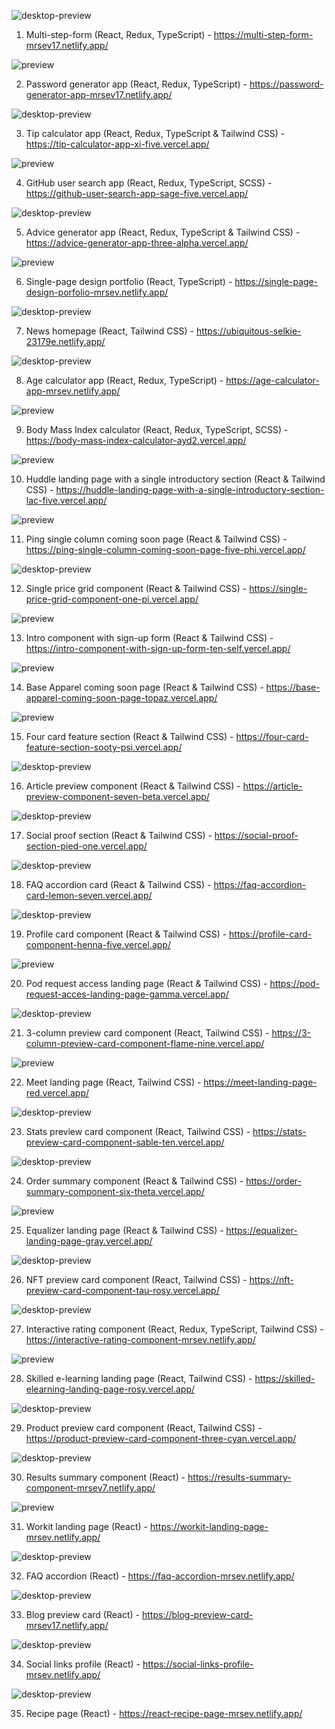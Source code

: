 ![desktop-preview](https://github.com/mrsev17/frontendmentor.io-mySolutions/assets/99737269/e691deb9-0176-4e66-90ac-19cb356ae2ad)

1. Multi-step-form (React, Redux, TypeScript) - https://multi-step-form-mrsev17.netlify.app/

![preview](https://github.com/mrsev17/frontendmentor.io-mySolutions/assets/99737269/ea628c83-aa4e-4597-a53c-4af2b65ba24b)

2. Password generator app (React, Redux, TypeScript) - https://password-generator-app-mrsev17.netlify.app/

![desktop-preview](https://github.com/mrsev17/frontendmentor.io-mySolutions/assets/99737269/46b59208-b314-474f-ae13-8ac42839d202)

3. Tip calculator app (React, Redux, TypeScript & Tailwind CSS) - https://tip-calculator-app-xi-five.vercel.app/

![preview](https://github.com/mrsev17/frontendmentor.io-mySolutions/assets/99737269/0c917717-ae0a-488e-b130-396de1042333)

4. GitHub user search app (React, Redux, TypeScript, SCSS) - https://github-user-search-app-sage-five.vercel.app/

![desktop-preview](https://github.com/mrsev17/frontendmentor.io-mySolutions/assets/99737269/3f012a31-65b8-4c6b-b124-44237afc31a8)

5. Advice generator app (React, Redux, TypeScript & Tailwind CSS) - https://advice-generator-app-three-alpha.vercel.app/

![preview](https://github.com/mrsev17/frontendmentor.io-mySolutions/assets/99737269/c1df6487-2440-4582-9078-d3900d55e46a)

6. Single-page design portfolio (React, TypeScript) - https://single-page-design-porfolio-mrsev.netlify.app/

![desktop-preview](https://github.com/mrsev17/frontendmentor.io-mySolutions/assets/99737269/ea462dd2-1fe1-4a17-9719-4b67283a3430)

7. News homepage (React, Tailwind CSS) - https://ubiquitous-selkie-23179e.netlify.app/

![desktop-preview](https://github.com/mrsev17/frontendmentor.io-mySolutions/assets/99737269/d11d0e17-1572-4302-adbd-328143ff9305)

8. Age calculator app (React, Redux, TypeScript) - https://age-calculator-app-mrsev.netlify.app/

![preview](https://github.com/mrsev17/frontendmentor.io-mySolutions/assets/99737269/606c8106-420c-4b94-8531-470a4748a292)

9. Body Mass Index calculator (React, Redux, TypeScript, SCSS) - https://body-mass-index-calculator-ayd2.vercel.app/

![preview](./huddle-landing-page-with-a-single-introductory-section/public/desktop-preview.jpg)

10. Huddle landing page with a single introductory section (React & Tailwind CSS) - https://huddle-landing-page-with-a-single-introductory-section-lac-five.vercel.app/

![preview](./ping-single-column-coming-soon-page/public/desktop-preview.jpg)

11. Ping single column coming soon page (React & Tailwind CSS) - https://ping-single-column-coming-soon-page-five-phi.vercel.app/

![desktop-preview](https://github.com/mrsev17/frontendmentor.io-mySolutions/assets/99737269/df9c5610-9778-49ef-a602-7956bd823d49)

12. Single price grid component (React & Tailwind CSS) - https://single-price-grid-component-one-pi.vercel.app/

![preview](./intro-component-with-sign-up-form/public/desktop-preview.jpg)

13. Intro component with sign-up form (React & Tailwind CSS) - https://intro-component-with-sign-up-form-ten-self.vercel.app/

![preview](/base-apparel-coming-soon-page/public/desktop-preview.jpg)

14. Base Apparel coming soon page (React & Tailwind CSS) - https://base-apparel-coming-soon-page-topaz.vercel.app/

![preview](/four-card-feature-section/src/assets/images/desktop-preview.jpg)

15. Four card feature section (React & Tailwind CSS) - https://four-card-feature-section-sooty-psi.vercel.app/

![desktop-preview](https://github.com/mrsev17/frontendmentor.io-mySolutions/assets/99737269/c00837bd-fe5c-46fb-a3d6-db7ff4514455)

16. Article preview component (React & Tailwind CSS) - https://article-preview-component-seven-beta.vercel.app/

![desktop-preview](https://github.com/mrsev17/frontendmentor.io-mySolutions/assets/99737269/c45eda29-712a-4f55-8ed9-b86fc49d8dcd)

17. Social proof section (React & Tailwind CSS) - https://social-proof-section-pied-one.vercel.app/

![desktop-preview](https://github.com/mrsev17/frontendmentor.io-mySolutions/assets/99737269/95bb5410-a605-4f55-813b-eff602571fcb)

18. FAQ accordion card (React & Tailwind CSS) - https://faq-accordion-card-lemon-seven.vercel.app/

![desktop-preview](https://github.com/mrsev17/frontendmentor.io-mySolutions/assets/99737269/616bd5d6-adf9-4f3e-9191-16c2d8c83ae3)

19. Profile card component (React & Tailwind CSS) - https://profile-card-component-henna-five.vercel.app/

![preview](https://github.com/mrsev17/frontendmentor.io-mySolutions/assets/99737269/de3a1779-6af7-46b2-b801-7d3352353ceb)

20. Pod request access landing page (React & Tailwind CSS) - https://pod-request-acces-landing-page-gamma.vercel.app/

![desktop-preview](https://github.com/mrsev17/frontendmentor.io-mySolutions/assets/99737269/cb59a3b8-533b-4f01-af85-ca111a17fc66)

21. 3-column preview card component (React, Tailwind CSS) - https://3-column-preview-card-component-flame-nine.vercel.app/

![preview](https://github.com/mrsev17/frontendmentor.io-mySolutions/assets/99737269/6aee85e9-cdba-4ad8-8189-00268aa720fa)

22. Meet landing page (React, Tailwind CSS) - https://meet-landing-page-red.vercel.app/

![desktop-preview](https://github.com/mrsev17/frontendmentor.io-mySolutions/assets/99737269/2256e035-76fd-4df0-b393-6c484785d2bc)

23. Stats preview card component (React, Tailwind CSS) - https://stats-preview-card-component-sable-ten.vercel.app/

![desktop-preview](https://github.com/mrsev17/frontendmentor.io-mySolutions/assets/99737269/0e779475-0230-4086-90f3-263b85719b25)

24. Order summary component (React & Tailwind CSS) - https://order-summary-component-six-theta.vercel.app/

![preview](https://github.com/mrsev17/frontendmentor.io-mySolutions/assets/99737269/6cb67e2d-03c0-44f1-b460-92bdd9cd96f6)

25. Equalizer landing page (React & Tailwind CSS) - https://equalizer-landing-page-gray.vercel.app/

![desktop-preview](https://github.com/mrsev17/frontendmentor.io-mySolutions/assets/99737269/b2847906-b56b-4ca9-89c5-2d500428d304)

26. NFT preview card component (React, Tailwind CSS) - https://nft-preview-card-component-tau-rosy.vercel.app/

![desktop-preview](https://github.com/mrsev17/frontendmentor.io-mySolutions/assets/99737269/47b30f91-f898-4915-bfdb-1432ab4dfb51)

27. Interactive rating component (React, Redux, TypeScript, Tailwind CSS) - https://interactive-rating-component-mrsev.netlify.app/

![preview](https://github.com/mrsev17/frontendmentor.io-mySolutions/assets/99737269/01a7f7ee-b43b-430e-b5fb-64cb9008e6c7)

28. Skilled e-learning landing page (React, Tailwind CSS) - https://skilled-elearning-landing-page-rosy.vercel.app/

![desktop-preview](https://github.com/mrsev17/frontendmentor.io-mySolutions/assets/99737269/c8d8c2d7-361b-4605-9256-d0db25cf9eaa)

29. Product preview card component (React, Tailwind CSS) - https://product-preview-card-component-three-cyan.vercel.app/

![desktop-preview](https://github.com/mrsev17/frontendmentor.io-mySolutions/assets/99737269/1579b02f-2fc6-49b1-8e7c-d1bd2eaf103c)

30. Results summary component (React) - https://results-summary-component-mrsev7.netlify.app/

![preview](https://github.com/mrsev17/frontendmentor.io-mySolutions/assets/99737269/e7fc6912-fa50-4f42-9193-b9cefadaea79)

31. Workit landing page (React) - https://workit-landing-page-mrsev.netlify.app/

![desktop-preview](https://github.com/mrsev17/frontendmentor.io-mySolutions/assets/99737269/0664863a-d61a-4c70-be91-c0910a708910)

32. FAQ accordion (React) - https://faq-accordion-mrsev.netlify.app/

![desktop-preview](https://github.com/mrsev17/frontendmentor.io-mySolutions/assets/99737269/ae34b899-d2a3-49c2-b2a1-b340b88306bb)

33. Blog preview card (React) - https://blog-preview-card-mrsev17.netlify.app/

![desktop-preview](https://github.com/mrsev17/frontendmentor.io-mySolutions/assets/99737269/1c2926d1-19ae-468c-83bc-4dfb47658b6d)

34. Social links profile (React) - https://social-links-profile-mrsev.netlify.app/

![desktop-preview](https://github.com/mrsev17/frontendmentor.io-mySolutions/assets/99737269/23b932a2-0101-4d1d-a316-c17266f6371b)

35. Recipe page (React) - https://react-recipe-page-mrsev.netlify.app/
